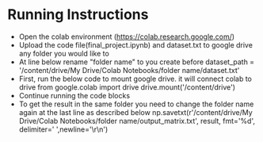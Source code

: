 # Running Instructions

- Open the colab environment (https://colab.research.google.com/)
- Upload the code file(final_project.ipynb) and dataset.txt to google drive any folder you would like to
- At line below rename "folder name" to you create before 
	dataset_path = '/content/drive/My Drive/Colab Notebooks/folder name/dataset.txt'
- First, run the below code to mount google drive. it will connect colab to drive
	from google.colab import drive
	drive.mount('/content/drive')
- Continue running the code blocks
- To get the result in the same folder you need to change the folder name again at the last line as described below
	np.savetxt(r'/content/drive/My Drive/Colab Notebooks/folder name/output_matrix.txt', result, fmt='%d', delimiter=' ',newline='\r\n')

